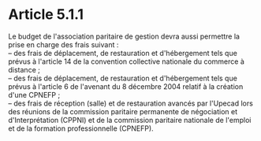 # Article 5.1.1

Le budget de l'association paritaire de gestion devra aussi permettre la prise en charge des frais suivant :   
– des frais de déplacement, de restauration et d'hébergement tels que prévus à l'article 14 de la convention collective nationale du commerce à distance ;   
– des frais de déplacement, de restauration et d'hébergement tels que prévus à l'article 6 de l'avenant du 8 décembre 2004 relatif à la création d'une CPNEFP ;   
– des frais de réception (salle) et de restauration avancés par l'Upecad lors des réunions de la commission paritaire permanente de négociation et d'Interprétation (CPPNI) et de la commission paritaire nationale de l'emploi et de la formation professionnelle (CPNEFP).

